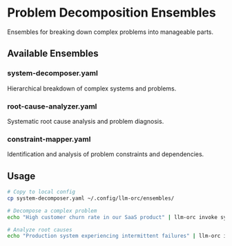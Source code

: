 # Problem Decomposition Ensembles

Ensembles for breaking down complex problems into manageable parts.

## Available Ensembles

### system-decomposer.yaml
Hierarchical breakdown of complex systems and problems.

### root-cause-analyzer.yaml
Systematic root cause analysis and problem diagnosis.

### constraint-mapper.yaml
Identification and analysis of problem constraints and dependencies.

## Usage

```bash
# Copy to local config
cp system-decomposer.yaml ~/.config/llm-orc/ensembles/

# Decompose a complex problem
echo "High customer churn rate in our SaaS product" | llm-orc invoke system-decomposer

# Analyze root causes
echo "Production system experiencing intermittent failures" | llm-orc invoke root-cause-analyzer
```